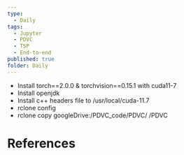 ```yaml
---
type:
  - Daily
tags:
  - Jupyter
  - PDVC
  - TSP
  - End-to-end
published: true
folder: Daily
---
```

- Install torch\==2.0.0 & torchvision\==0.15.1 with cuda11-7
- Install openjdk
- Install c++ headers file to /usr/local/cuda-11.7
- rclone config
- rclone copy googleDrive:/PDVC_code/PDVC/ /PDVC
# References


